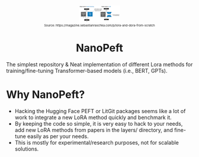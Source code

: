 
<div align="center">
<figure>
    <img width="110px" src="https://raw.githubusercontent.com/monk1337/MultiMedQA/main/assets/lora.jpg" alt="Description of Image">
    <figcaption style="font-size: 8px;">Source: https://magazine.sebastianraschka.com/p/lora-and-dora-from-scratch</figcaption>
</figure>
<h1>NanoPeft</h1>
</div>


The simplest repository & Neat implementation of different Lora methods for training/fine-tuning Transformer-based models (i.e., BERT, GPTs).


# Why NanoPeft?
- Hacking the Hugging Face PEFT or LitGit packages seems like a lot of work to integrate a new LoRA method quickly and benchmark it.
- By keeping the code so simple, it is very easy to hack to your needs, add new LoRA methods from papers in the layers/ directory, and fine-tune easily as per your needs.
- This is mostly for experimental/research purposes, not for scalable solutions.
